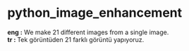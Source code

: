 # python_image_enhancement
<strong> eng :</strong> We make 21 different images from a single image. </br>
<strong>tr : </strong>Tek görüntüden 21 farklı görüntü yapıyoruz.
